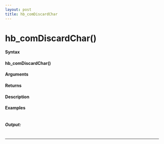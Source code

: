 ```yaml
---
layout: post
title: hb_comDiscardChar
---
```


# hb_comDiscardChar()


#### Syntax

#### hb_comDiscardChar()

#### Arguments

#### Returns

#### Description

#### Examples

```

```

##### Output:

```

```

---